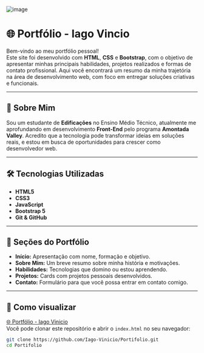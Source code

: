 ![image](https://github.com/user-attachments/assets/b5c9ec6e-ef52-44ca-8008-c978be59e7f7)

# 🌐 **Portfólio - Iago Vincio**

Bem-vindo ao meu portfólio pessoal!  
Este site foi desenvolvido com **HTML**, **CSS** e **Bootstrap**, com o objetivo de apresentar minhas principais habilidades, projetos realizados e formas de contato profissional. Aqui você encontrará um resumo da minha trajetória na área de desenvolvimento web, com foco em entregar soluções criativas e funcionais.

---

## 🧠 **Sobre Mim**

Sou um estudante de **Edificações** no Ensino Médio Técnico, atualmente me aprofundando em desenvolvimento **Front-End** pelo programa **Amontada Valley**. Acredito que a tecnologia pode transformar ideias em soluções reais, e estou em busca de oportunidades para crescer como desenvolvedor web.

---

## 🛠️ **Tecnologias Utilizadas**

- **HTML5**
- **CSS3**
- **JavaScript**
- **Bootstrap 5**
- **Git & GitHub**

---

## 💼 **Seções do Portfólio**

- **Início:** Apresentação com nome, formação e objetivo.
- **Sobre Mim:** Um breve resumo sobre minha história e motivações.
- **Habilidades:** Tecnologias que domino ou estou aprendendo.
- **Projetos:** Cards com projetos pessoais desenvolvidos.
- **Contato:** Formulário para que você possa entrar em contato comigo.

---

## 🚀 **Como visualizar**

[🌐 Portfólio - Iago Vinicio](https://github.com/Iago-Vinicio/Portifolio)  
Você pode clonar este repositório e abrir o `index.html` no seu navegador:

```bash
git clone https://github.com/Iago-Vinicio/Portifolio.git
cd Portifolio
